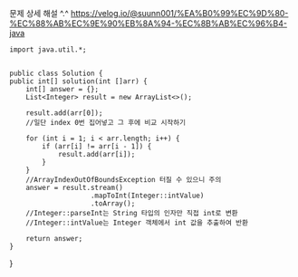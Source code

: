 문제 상세 해설 ^.^
https://velog.io/@suunn001/%EA%B0%99%EC%9D%80-%EC%88%AB%EC%9E%90%EB%8A%94-%EC%8B%AB%EC%96%B4-java


    import java.util.*;

    
    public class Solution {
    public int[] solution(int []arr) {
        int[] answer = {};
        List<Integer> result = new ArrayList<>();

        result.add(arr[0]);
        //일단 index 0번 집어넣고 그 후에 비교 시작하기
        
        for (int i = 1; i < arr.length; i++) {
            if (arr[i] != arr[i - 1]) {
                result.add(arr[i]);
            }
        }
        //ArrayIndexOutOfBoundsException 터질 수 있으니 주의
        answer = result.stream()
                        .mapToInt(Integer::intValue)
                        .toArray();
        //Integer::parseInt는 String 타입의 인자만 직접 int로 변환
        //Integer::intValue는 Integer 객체에서 int 값을 추출하여 반환

        return answer;
    }
}